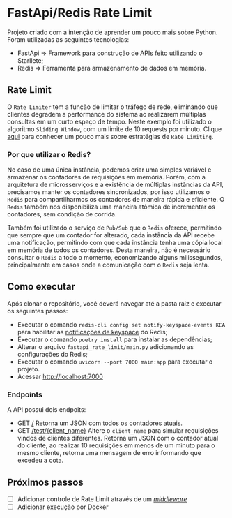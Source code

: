 # FastApi/Redis Rate Limit

Projeto criado com a intenção de aprender um pouco mais sobre Python.
Foram utilizadas as seguintes tecnologias:
- FastApi => Framework para construção de APIs feito utilizando o Starllete;
- Redis => Ferramenta para armazenamento de dados em memória.

## Rate Limit
O `Rate Limiter` tem a função de limitar o tráfego de rede, eliminando que clientes degradem a performance do sistema ao realizarem múltiplas consultas em um curto espaço de tempo.
Neste exemplo foi utilizado o algoritmo `Sliding Window`, com um limite de 10 requests por minuto.
Clique [aqui](https://towardsdatascience.com/designing-a-rate-limiter-6351bd8762c6) para conhecer um pouco mais sobre estratégias de `Rate Limiting`.

### Por que utilizar o Redis?
No caso de uma única instância, podemos criar uma simples variável e armazenar os contadores de requisições em memória.
Porém, com a arquitetura de microsserviços e a existência de múltiplas instâncias da API, precisamos manter os contadores sincronizados, por isso utilizamos o `Redis` para compartilharmos os contadores de maneira rápida e eficiente.
O `Redis` também nos disponibiliza uma maneira atômica de incrementar os contadores, sem condição de corrida.

Também foi utilizado o serviço de `Pub/Sub` que o `Redis` oferece, permitindo que sempre que um contador for alterado, cada instância da API recebe uma notificação, permitindo com que cada instância tenha uma cópia local em memória de todos os contadores. 
Desta maneira, não é necessário consultar o `Redis` a todo o momento, economizando alguns milissegundos, principalmente em casos onde a comunicação com o `Redis` seja lenta.  


## Como executar
Após clonar o repositório, você deverá navegar até a pasta raiz e executar os seguintes passos:

- Executar o comando `redis-cli config set notify-keyspace-events KEA` para habilitar as [notificações de keyspace](https://redis.io/topics/notifications) do Redis;
- Executar o comando `poetry install` para instalar as dependências;
- Alterar o arquivo `fastapi_rate_limit/main.py` adicionando as configurações do Redis;
- Executar o comando `uvicorn --port 7000 main:app` para executar o projeto.
- Acessar [http://localhost:7000](http://localhost:7000)

### Endpoints
A API possui dois endpoits:

- GET [/](http://localhost:7000/) Retorna um JSON com todos os contadores atuais.
- GET [/test/{client_name}](http://localhost:7000/test/api_test) Altere o `client_name` para simular requisições vindos de clientes diferentes. Retorna um JSON com o contador atual do cliente, ao realizar 10 requisições em menos de um minuto para o mesmo cliente, retorna uma mensagem de erro informando que excedeu a cota.

## Próximos passos
- [ ] Adicionar controle de Rate Limit através de um *[middleware](https://fastapi.tiangolo.com/advanced/middleware/)*
- [ ] Adicionar execução por Docker